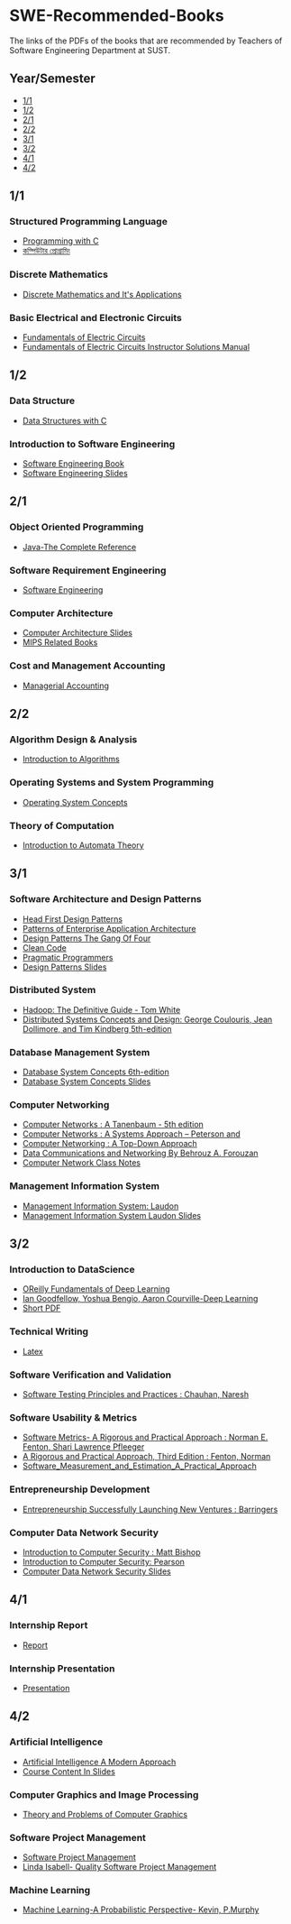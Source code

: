 # SWE-Recommended-Books
The links of the PDFs of the books that are recommended by Teachers of Software Engineering Department at SUST.

## Year/Semester
* [1/1](#11)
* [1/2](#12)
* [2/1](#21)
* [2/2](#22)
* [3/1](#31)
* [3/2](#32)
* [4/1](#41)
* [4/2](#42)

## 1/1
### Structured Programming Language
* [Programming with C](/Books/1-1/Programming-with-C-Byron-Gottfried.pdf)
* [কম্পিউটার প্রোগ্রামিং](http://cpbook.subeen.com/)

### Discrete Mathematics
* [Discrete Mathematics and It's Applications](/Books/1-1/Discrete-Mathematics-and-Its-Applications.pdf)

### Basic Electrical and Electronic Circuits
* [Fundamentals of Electric Circuits](/Books/1-1/Fundamentals-of-Electric-Circuits-(5th-Ed).pdf)
* [Fundamentals of Electric Circuits Instructor Solutions Manual](/Books/1-1/Fundamentals-of-Electric-Circuits-Instructor-Solutions-Manual(5th-Edition).pdf)

## 1/2
### Data Structure
* [Data Structures with C](/Books/1-2/Data-Structures-with-C.pdf)

### Introduction to Software Engineering
* [Software Engineering Book](/Books/1-2/Software-Engineering.pdf)
* [Software Engineering Slides](Books/1-2/Introduction-to-Software-Engineering-slides)

## 2/1
### Object Oriented Programming
* [Java-The Complete Reference](/Books/2-1/Java-The-Complete-Reference.pdf)

### Software Requirement Engineering
* [Software Engineering](/Books/1-2/Software-Engineering.pdf)

### Computer Architecture
* [Computer Architecture Slides](/Books/2-1/Computer-Architecture-Slides)
* [MIPS Related Books](/Books/2-1/MIPS-Related-Books)

### Cost and Management Accounting
* [Managerial Accounting](/Books/2-1/managerial-accounting-15th-edition.pdf)

## 2/2
### Algorithm Design & Analysis
* [Introduction to Algorithms](/Books/2-2/Introduction_to_algorithms.pdf)

### Operating Systems and System Programming
* [Operating System Concepts](/Books/2-2/Operating-System-Concept.pdf)

### Theory of Computation
* [Introduction to Automata Theory](/Books/2-2/introduction-to-automata-theory.pdf)

## 3/1
### Software Architecture and Design Patterns
* [Head First Design Patterns](/Books/3-1/Head-First-Design-Patterns.pdf)
* [Patterns of Enterprise Application Architecture](/Books/3-1/Patterns-of-Enterprise-Application-Architecture-Martin-Fowler.pdf)
* [Design Patterns The Gang Of Four](/Books/3-1/Design-Patterns-The-Gang-Of-Four.pdf)
* [Clean Code](/Books/3-1/Clean_Code.pdf)
* [Pragmatic Programmers](/Books/3-1/Pragmatic_Programmers.mobi)
* [Design Patterns Slides](/Books/3-1/Design-Patterns-Slides)

### Distributed System
* [Hadoop: The Definitive Guide - Tom White](/Books/3-1/Distributed_System/HadoopTheDefinitiveGuide.pdf)
* [Distributed Systems Concepts and Design: George Coulouris, Jean Dollimore, and Tim Kindberg 5th-edition](/Books/3-1/Distributed_System/george-coulouris-distributed-systems-concepts-and-design-5th-edition.pdf)

### Database Management System
* [Database System Concepts 6th-edition](/Books/3-1/Database-System-Concepts-6th-edition.pdf)
* [Database System Concepts Slides](/Books/3-1/Database-System-Concepts-Slides)

### Computer Networking
* [Computer Networks : A Tanenbaum - 5th edition](Books/3-1/Computer%20Networks%20-%20A%20Tanenbaum%20-%205th%20edition.pdf)
* [Computer Networks : A Systems Approach – Peterson and](Books/3-1/Computer%20Networks%20A%20Systems%20Approach%20–%20Peterson%20and.pdf)
* [Computer Networking : A Top-Down Approach](Books/3-1/Computer_Networking_A_Top-Down_Approach.pdf)
* [Data Communications and Networking By Behrouz A. Forouzan](Books/3-1/Data%20Communications%20and%20Networking%20By%20Behrouz%20A.Forouzan.pdf)
* [Computer Network Class Notes](Books/3-1/Computer_Network_Class_Notes/)

### Management Information System
* [Management Information System: Laudon](/Books/3-1/Management-Information-System-Laudon.pdf)
* [Management Information System Laudon Slides](/Books/3-1/Management-Information-System-Slides)

## 3/2

### Introduction to DataScience
* [OReilly Fundamentals of Deep Learning](/Books/3-2/Introduction_To_Data_Science/OReilly.Fundamentals.of.Deep.Learning.2017.5.pdf)
* [Ian Goodfellow, Yoshua Bengio, Aaron Courville-Deep Learning](/Books/3-2/Introduction_To_Data_Science/Ian-Goodfellow_Yoshua-Bengio_Aaron_Courville-Deep_Learning.pdf)
* [Short PDF](/Books/3-2/Introduction_To_Data_Science/Short_PDF/)

### Technical Writing
* [Latex](/Books/3-2/Latex.pdf)

### Software Verification and Validation
* [Software Testing Principles and Practices : Chauhan, Naresh](/Books/3-2/Chauhan,Naresh-Software-testing-principles-and-practices-OxfordUniversity.pdf)

### Software Usability & Metrics
* [Software Metrics- A Rigorous and Practical Approach : Norman E. Fenton, Shari Lawrence Pfleeger](/Books/3-2/Norman-E.-Fenton,Shari-Lawrence-Pfleeger-Software-Metrics_A-Rigorous-and-Practical-Approach,Revised-Course-Technology.pdf)
* [A Rigorous and Practical Approach, Third Edition : Fenton, Norman](/Books/3-2/Fenton,Norman-SoftwareMetrics_A-Rigorous-and-Practical-Approach,ThirdEdition-CRC-Press.pdf)
* [Software_Measurement_and_Estimation_A_Practical_Approach](/Books/3-2/(Quantitative_Software_Engineering_Series)_Linda_M._Laird,_M._Carol_Brennan-Software_Measurement_and_Estimation_A_Practical_Approach-Wiley-IEEE_Computer_Society_Pr_(2006).pdf)

### Entrepreneurship Development
* [Entrepreneurship Successfully Launching New Ventures : Barringers](/Books/3-2/Barringers_s_Entrepreneurship_Successfully_Launching_New_Ventures.pdf)

### Computer Data Network Security
* [Introduction to Computer Security : Matt Bishop](/Books/3-2/Introduction-to-Computer-Security-pdf-Matt_Bishop.pdf)
* [Introduction to Computer Security: Pearson](/Books/3-2/Introduction_to_Computer_Security-Pearson_New_International_Edition.pdf)
* [Computer Data Network Security Slides](/Books/3-2/Computer-Data-Network-Security-Slides)


## 4/1

### Internship Report
* [Report](/Books/4-1/2017831004_Internship_Report.pdf)

### Internship Presentation
* [Presentation](/Books/4-1/Internship_Presenation(DreamAspect)_Gourab_Saha_2017831004.pptx)

## 4/2

### Artificial Intelligence
* [Artificial Intelligence A Modern Approach](/Books/4-2/Artificial_Intelligence/Stuart_Russell_Peter_Norvig_Artificial_Intelligence_A_Modern_Approach-Prentice_Hall_(2010).pdf)
* [Course Content In Slides](/Books/4-2/Artificial_Intelligence/Course_Content_In_Slides/)

### Computer Graphics and Image Processing
* [Theory and Problems of Computer Graphics](/Books/4-2/Computer_Graphics_and_Image_Processing/Theory_and_problems_of_computer_graphics-McGraw-Hill_(2000).pdf)

### Software Project Management
* [Software Project Management](/Books/4-2/Software_Project_Management/Software_Project_Management.pdf)
* [Linda Isabell- Quality Software Project Management](/Books/4-2/Software_Project_Management/Futrell_Linda-Isabell_Quality_Software_Project_Management.pdf)

### Machine Learning
* [Machine Learning-A Probabilistic Perspective- Kevin, P.Murphy](/Books/4-2/Machine_Learning(Optional_Course)/Kevin-P.Murphy_Machine_Learning_A_Probabilistic_Perspective-2012.pdf)
